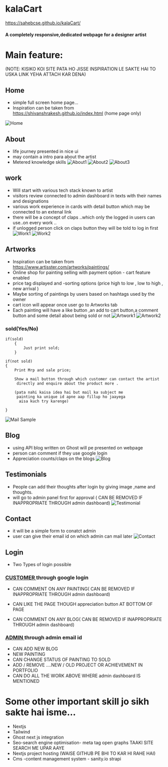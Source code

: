 # kalaCart  

https://sahebcse.github.io/kalaCart/

#### A completely responsive,dedicated webpage for a designer artist

# Main feature:
(NOTE: KISIKO KOI SITE PATA HO JISSE INSPIRATION LE SAKTE HAI TO USKA LINK YEHA ATTACH KAR DENA)

 
 
## Home 

* simple full screen home page… 
* Inspiration can be taken from https://shivanshrakesh.github.io/index.html (home page only)

![Home](/website-ui/home.png)

## About 
* life journey presented in nice ui 
* may contain a intro para about the artist
* Metered knowledge skills
![About1](/website-ui/about.png)
![About2](/website-ui/about2.png)
![About3](/website-ui/about3-unfinished.png)		

## work
* Will start with various tech stack known to artist
* visitors review connected to admin dashboard  in texts with their names and designations 
* various work experience in cards with detail button which may be connected to an extenal link
* there will be a concept of claps ..which only the logged in users can use..on every work ..
* if unlogged person click on claps button they will be told to log in first
![Work1](/website-ui/work.png)
![Work2](/website-ui/work2.png)

## Artworks 
* Inspiration can be taken from https://www.artisster.com/artworks/paintings/ 
* Online shop for painting selling with payment option - cart feature enabled
* price tag displayed and -sorting options (price high to low , low to high , new arrival )
* Maybe sorting of paintings by users based on hashtags used by the owner
* cart icon will appear once user go to Artworks tab
* Each painting will have a like button ,an add to cart button,a comment button and some detail about being sold or not
![Artwork1](/website-ui/artwork.png)
![Artwork2](/website-ui/artwork2.png)

### sold(Yes/No)

```
if(sold)
	{
		Just print sold;
	}
```	

```	
if(not sold)
{
	Print Mrp and sale price;

	Show a mail button through which customer can contact the artist
	 directly and enquire about the product more .

	(pata nahi kaisa idea hai but mail ka subject me
	 painting ka unique id apne aap fillup ho jaayega
	  aisa kuch try karenge)

}
```	
![Mail Sample](/website-ui/mail-sample.jpg)



## Blog 
* using API blog written on Ghost will pe presented on webpage
* person can comment if they use google login
* Appreciation counts/claps on the blogs
![Blog](/website-ui/blog-unfinished.png)

## Testimonials
* People can add their thoughts after login by giving image ,name and thoughts.
* will go to admin panel first for approval ( CAN BE REMOVED IF INAPPROPRIATE THROUGH admin dashboard)
![Testimonial](/website-ui/testimonials.png)

## Contact
* it will be a simple form to conatct admin
* user can give their email id on which admin can mail later
![Contact](/website-ui/contact.png)

## Login 
* Two Types of login possible

 ### <span style="text-decoration: underline">CUSTOMER </span> through google login 
*  CAN COMMENT ON ANY PAINTING( CAN BE REMOVED IF INAPPROPRIATE THROUGH admin dashboard)

* CAN LIKE THE PAGE THOUGH appreciation button AT BOTTOM OF PAGE

* CAN COMMENT ON ANY BLOG( CAN BE REMOVED IF INAPPROPRIATE THROUGH admin dashboard)

 
###  <span style="text-decoration: underline">ADMIN </span> through admin email id
* CAN ADD NEW BLOG
* NEW PAINTING
* CAN CHANGE STATUS OF PAINTING TO SOLD
* ADD / REMOVE ….NEW / OLD PROJECT OR ACHIEVEMENT IN PORTFOLIO
* CAN DO ALL THE WORK ABOVE WHERE admin dashboard  IS MENTIONED




# Some other important skill jo sikh sakte hai isme...

* Nextjs
* Tailwind
* Ghost next js integration
* Seo-search engine optimisation- meta tag open graphs TAAKI SITE SEARCH ME UPAR AAYE
* Nextjs project hosting (WAISE GITHUB PE BHI TO KAR HI RAHE HAI)
* Cms -content management system - sanity.io         strapi 

 

